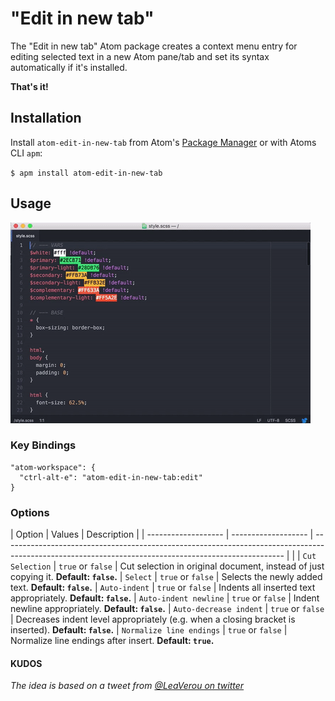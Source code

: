 # "Edit in new tab"

The "Edit in new tab" Atom package creates a context menu entry for editing selected text in a new Atom pane/tab and set its syntax automatically if it's installed.

**That's it!**

## Installation

Install `atom-edit-in-new-tab` from Atom's [Package Manager](http://flight-manual.atom.io/using-atom/sections/atom-packages/) or with Atoms CLI `apm`:

`$ apm install atom-edit-in-new-tab`

## Usage

![Edit in new tab usage](https://raw.githubusercontent.com/dennisausbremen/atom-edit-in-new-tab/master/edit-in-new-tab-usage.gif)


### Key Bindings
```javascipt
"atom-workspace": {
  "ctrl-alt-e": "atom-edit-in-new-tab:edit"
}
```


### Options

| Option           | Values              | Description                                                                                                                                          |
| ------------------- | ------------------- | ---------------------------------------------------------------------------------------------------------------------------------------------------- |                 |
| `Cut Selection` | `true` or `false`   | Cut selection in original document, instead of just copying it. **Default: `false`.**
| `Select` | `true` or `false`   | Selects the newly added text. **Default: `false`.**
| `Auto-indent` | `true` or `false`   | Indents all inserted text appropriately. **Default: `false`.**
| `Auto-indent newline` | `true` or `false`   | Indent newline appropriately. **Default: `false`.**
| `Auto-decrease indent` | `true` or `false`   | Decreases indent level appropriately (e.g. when a closing bracket is inserted). **Default: `false`.**
| `Normalize line endings` | `true` or `false`   | Normalize line endings after insert. **Default: `true`.**


#### KUDOS
_The idea is based on a tweet from [@LeaVerou on twitter](https://twitter.com/LeaVerou/status/807287092493553665)_
